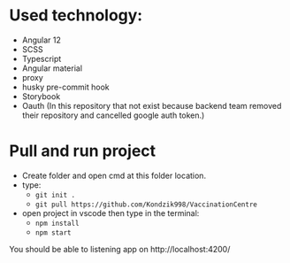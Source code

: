 # Used technology:
  - Angular 12
  - SCSS
  - Typescript
  - Angular material
  - proxy
  - husky pre-commit hook
  - Storybook
  - Oauth (In this repository that not exist because backend team removed their repository and cancelled google auth token.)


# Pull and run project
- Create folder and open cmd at this folder location.
- type:
  - ```git init .```
  - ```git pull https://github.com/Kondzik998/VaccinationCentre```
- open project in vscode then type in the terminal:
  - ``` npm install ```
  - ``` npm start ```

You should be able to listening app on http://localhost:4200/
